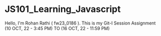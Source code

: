 # JS101_Learning_Javascript
Hello, I'm Rohan Rathi ( fw23_0186 ). This is my Git-I Session Assignment (10 OCT, 22 - 3:45 PM) TO (16 OCT, 22 - 11:59 PM)
